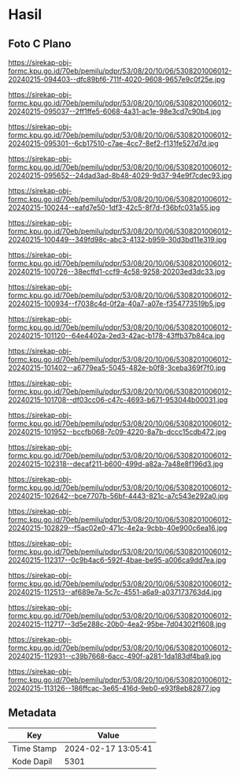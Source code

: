 # Hasil

## Foto C Plano

https://sirekap-obj-formc.kpu.go.id/70eb/pemilu/pdpr/53/08/20/10/06/5308201006012-20240215-094403--dfc89bf6-711f-4020-9608-9657e9c0f25e.jpg

https://sirekap-obj-formc.kpu.go.id/70eb/pemilu/pdpr/53/08/20/10/06/5308201006012-20240215-095037--2ff1ffe5-6068-4a31-ac1e-98e3cd7c90b4.jpg

https://sirekap-obj-formc.kpu.go.id/70eb/pemilu/pdpr/53/08/20/10/06/5308201006012-20240215-095301--6cb17510-c7ae-4cc7-8ef2-f131fe527d7d.jpg

https://sirekap-obj-formc.kpu.go.id/70eb/pemilu/pdpr/53/08/20/10/06/5308201006012-20240215-095652--24dad3ad-8b48-4029-9d37-94e9f7cdec93.jpg

https://sirekap-obj-formc.kpu.go.id/70eb/pemilu/pdpr/53/08/20/10/06/5308201006012-20240215-100244--eafd7e50-1df3-42c5-8f7d-f36bfc031a55.jpg

https://sirekap-obj-formc.kpu.go.id/70eb/pemilu/pdpr/53/08/20/10/06/5308201006012-20240215-100449--349fd98c-abc3-4132-b959-30d3bd11e319.jpg

https://sirekap-obj-formc.kpu.go.id/70eb/pemilu/pdpr/53/08/20/10/06/5308201006012-20240215-100726--38ecffd1-ccf9-4c58-9258-20203ed3dc33.jpg

https://sirekap-obj-formc.kpu.go.id/70eb/pemilu/pdpr/53/08/20/10/06/5308201006012-20240215-100934--f7038c4d-0f2a-40a7-a07e-f354773519b5.jpg

https://sirekap-obj-formc.kpu.go.id/70eb/pemilu/pdpr/53/08/20/10/06/5308201006012-20240215-101120--64e4402a-2ed3-42ac-b178-43ffb37b84ca.jpg

https://sirekap-obj-formc.kpu.go.id/70eb/pemilu/pdpr/53/08/20/10/06/5308201006012-20240215-101402--a6779ea5-5045-482e-b0f8-3ceba369f7f0.jpg

https://sirekap-obj-formc.kpu.go.id/70eb/pemilu/pdpr/53/08/20/10/06/5308201006012-20240215-101708--df03cc06-c47c-4693-b671-953044b00031.jpg

https://sirekap-obj-formc.kpu.go.id/70eb/pemilu/pdpr/53/08/20/10/06/5308201006012-20240215-101952--bccfb068-7c09-4220-8a7b-dccc15cdb472.jpg

https://sirekap-obj-formc.kpu.go.id/70eb/pemilu/pdpr/53/08/20/10/06/5308201006012-20240215-102318--decaf211-b600-499d-a82a-7a48e8f196d3.jpg

https://sirekap-obj-formc.kpu.go.id/70eb/pemilu/pdpr/53/08/20/10/06/5308201006012-20240215-102642--bce7707b-56bf-4443-821c-a7c543e292a0.jpg

https://sirekap-obj-formc.kpu.go.id/70eb/pemilu/pdpr/53/08/20/10/06/5308201006012-20240215-102829--f5ac02e0-471c-4e2a-9cbb-40e900c6ea16.jpg

https://sirekap-obj-formc.kpu.go.id/70eb/pemilu/pdpr/53/08/20/10/06/5308201006012-20240215-112317--0c9b4ac6-592f-4bae-be95-a006ca9dd7ea.jpg

https://sirekap-obj-formc.kpu.go.id/70eb/pemilu/pdpr/53/08/20/10/06/5308201006012-20240215-112513--af689e7a-5c7c-4551-a6a9-a037173763d4.jpg

https://sirekap-obj-formc.kpu.go.id/70eb/pemilu/pdpr/53/08/20/10/06/5308201006012-20240215-112717--3d5e288c-20b0-4ea2-95be-7d04302f1608.jpg

https://sirekap-obj-formc.kpu.go.id/70eb/pemilu/pdpr/53/08/20/10/06/5308201006012-20240215-112931--c39b7668-6acc-490f-a281-1da183df4ba9.jpg

https://sirekap-obj-formc.kpu.go.id/70eb/pemilu/pdpr/53/08/20/10/06/5308201006012-20240215-113126--186ffcac-3e65-416d-9eb0-e93f8eb82877.jpg


## Metadata

| Key        | Value               |
| ---------- | ------------------- |
| Time Stamp | 2024-02-17 13:05:41 |
| Kode Dapil | 5301                |



